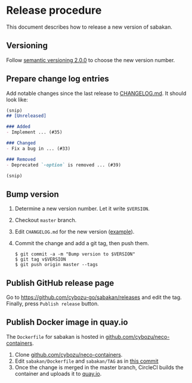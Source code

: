 Release procedure
=================

This document describes how to release a new version of sabakan.

Versioning
----------

Follow [semantic versioning 2.0.0][semver] to choose the new version number.

Prepare change log entries
--------------------------

Add notable changes since the last release to [CHANGELOG.md](CHANGELOG.md).
It should look like:

```markdown
(snip)
## [Unreleased]

### Added
- Implement ... (#35)

### Changed
- Fix a bug in ... (#33)

### Removed
- Deprecated `-option` is removed ... (#39)

(snip)
```

Bump version
------------

1. Determine a new version number.  Let it write `$VERSION`.
2. Checkout `master` branch.
3. Edit `CHANGELOG.md` for the new version ([example][]).
4. Commit the change and add a git tag, then push them.

    ```console
    $ git commit -a -m "Bump version to $VERSION"
    $ git tag v$VERSION
    $ git push origin master --tags
    ```

Publish GitHub release page
---------------------------

Go to https://github.com/cybozu-go/sabakan/releases and edit the tag.
Finally, press `Publish release` button.

Publish Docker image in quay.io
-------------------------------

The `Dockerfile` for sabakan is hosted in [github.com/cybozu/neco-containers][].

1. Clone [github.com/cybozu/neco-containers][].
2. Edit `sabakan/Dockerfile` and `sabakan/TAG` as in [this commit](https://github.com/cybozu/neco-containers/commit/463415b0430d03e822a3405662ccef3d18bfd213)
3. Once the change is merged in the master branch, CircleCI builds the container and uploads it to [quay.io](https://quay.io/cybozu/sabakan).

[semver]: https://semver.org/spec/v2.0.0.html
[example]: https://github.com/cybozu-go/etcdpasswd/commit/77d95384ac6c97e7f48281eaf23cb94f68867f79
[CircleCI]: https://circleci.com/gh/cybozu-go/etcdpasswd
[github.com/cybozu/neco-containers]: https://github.com/cybozu/neco-containers

